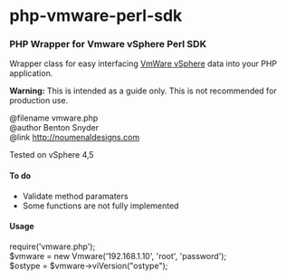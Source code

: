 php-vmware-perl-sdk
===================

<h3>PHP Wrapper for Vmware vSphere Perl SDK</h3>

<p>Wrapper class for easy interfacing <a href="http://www.vmware.com">VmWare vSphere</a> data into your PHP application.</p>

<p><strong>Warning:</strong> This is intended as a guide only. This is not recommended for production use.</p>

<p>@filename vmware.php<br />@author Benton Snyder<br />@link <a href="http://noumenaldesigns.com" alt="Noumenal Designs">http://noumenaldesigns.com</a></p>

<p>Tested on vSphere 4,5</p>

<h4>To do</h4>
 <ul>
  <li>Validate method paramaters</li>
  <li>Some functions are not fully implemented</li>
 </ul>

<h4>Usage</h4>

 require('vmware.php');<br />
 $vmware = new Vmware('192.168.1.10', 'root', 'password');<br />
 $ostype = $vmware->viVersion("ostype");<br />
